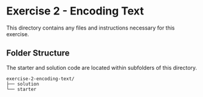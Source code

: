 # Exercise 2 - Encoding Text

This directory contains any files and instructions necessary for this exercise.

## Folder Structure

The starter and solution code are located within subfolders of this directory.

```
exercise-2-encoding-text/
├── solution
└── starter
```

